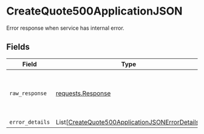 # CreateQuote500ApplicationJSON

Error response when service has internal error.


## Fields

| Field                                                                                                               | Type                                                                                                                | Required                                                                                                            | Description                                                                                                         |
| ------------------------------------------------------------------------------------------------------------------- | ------------------------------------------------------------------------------------------------------------------- | ------------------------------------------------------------------------------------------------------------------- | ------------------------------------------------------------------------------------------------------------------- |
| `raw_response`                                                                                                      | [requests.Response](https://requests.readthedocs.io/en/latest/api/#requests.Response)                               | :heavy_minus_sign:                                                                                                  | Raw HTTP response; suitable for custom response parsing                                                             |
| `error_details`                                                                                                     | List[[CreateQuote500ApplicationJSONErrorDetails](../../models/errors/createquote500applicationjsonerrordetails.md)] | :heavy_minus_sign:                                                                                                  | N/A                                                                                                                 |